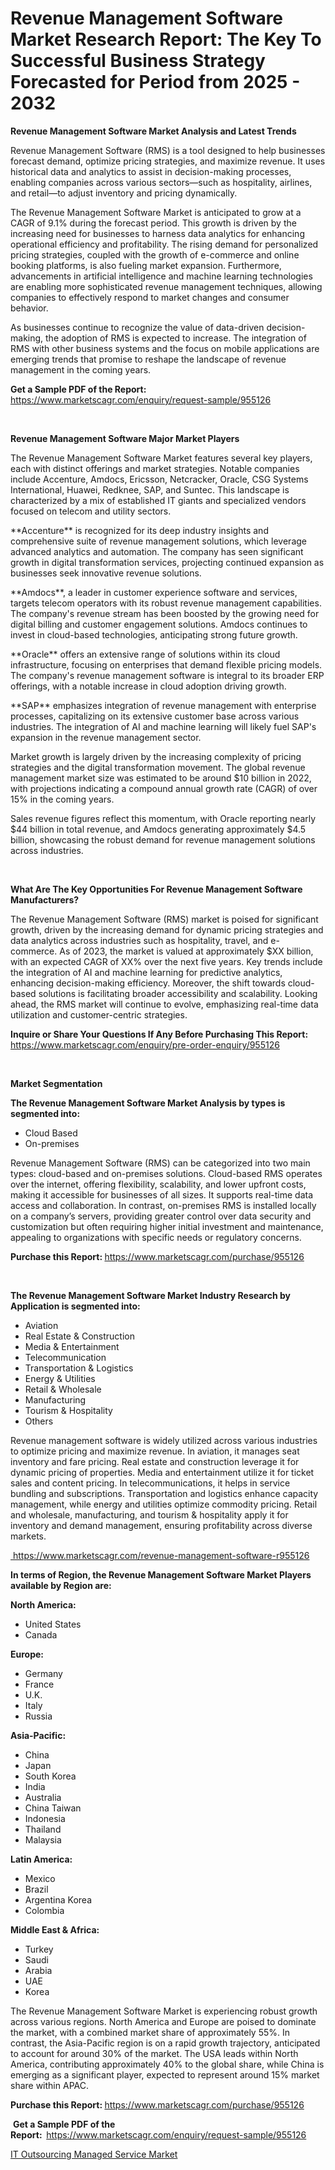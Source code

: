 <p><h1>Revenue Management Software Market Research Report: The Key To Successful Business Strategy Forecasted for Period from 2025 - 2032</h1></p><p><strong>Revenue Management Software Market Analysis and Latest Trends</strong></p>
<p><p>Revenue Management Software (RMS) is a tool designed to help businesses forecast demand, optimize pricing strategies, and maximize revenue. It uses historical data and analytics to assist in decision-making processes, enabling companies across various sectors—such as hospitality, airlines, and retail—to adjust inventory and pricing dynamically.</p><p>The Revenue Management Software Market is anticipated to grow at a CAGR of 9.1% during the forecast period. This growth is driven by the increasing need for businesses to harness data analytics for enhancing operational efficiency and profitability. The rising demand for personalized pricing strategies, coupled with the growth of e-commerce and online booking platforms, is also fueling market expansion. Furthermore, advancements in artificial intelligence and machine learning technologies are enabling more sophisticated revenue management techniques, allowing companies to effectively respond to market changes and consumer behavior.</p><p>As businesses continue to recognize the value of data-driven decision-making, the adoption of RMS is expected to increase. The integration of RMS with other business systems and the focus on mobile applications are emerging trends that promise to reshape the landscape of revenue management in the coming years.</p></p>
<p><strong>Get a Sample PDF of the Report:&nbsp;</strong> <a href="https://www.marketscagr.com/enquiry/request-sample/955126?utm_campaign=2482&utm_medium=2&utm_source=Github&utm_content=ia&utm_term=07032025&utm_id=revenue-management-software">https://www.marketscagr.com/enquiry/request-sample/955126</a></p>
<p>&nbsp;</p>
<p><strong>Revenue Management Software Major Market Players</strong></p>
<p><p>The Revenue Management Software Market features several key players, each with distinct offerings and market strategies. Notable companies include Accenture, Amdocs, Ericsson, Netcracker, Oracle, CSG Systems International, Huawei, Redknee, SAP, and Suntec. This landscape is characterized by a mix of established IT giants and specialized vendors focused on telecom and utility sectors.</p><p>**Accenture** is recognized for its deep industry insights and comprehensive suite of revenue management solutions, which leverage advanced analytics and automation. The company has seen significant growth in digital transformation services, projecting continued expansion as businesses seek innovative revenue solutions.</p><p>**Amdocs**, a leader in customer experience software and services, targets telecom operators with its robust revenue management capabilities. The company's revenue stream has been boosted by the growing need for digital billing and customer engagement solutions. Amdocs continues to invest in cloud-based technologies, anticipating strong future growth.</p><p>**Oracle** offers an extensive range of solutions within its cloud infrastructure, focusing on enterprises that demand flexible pricing models. The company's revenue management software is integral to its broader ERP offerings, with a notable increase in cloud adoption driving growth.</p><p>**SAP** emphasizes integration of revenue management with enterprise processes, capitalizing on its extensive customer base across various industries. The integration of AI and machine learning will likely fuel SAP's expansion in the revenue management sector.</p><p>Market growth is largely driven by the increasing complexity of pricing strategies and the digital transformation movement. The global revenue management market size was estimated to be around $10 billion in 2022, with projections indicating a compound annual growth rate (CAGR) of over 15% in the coming years.</p><p>Sales revenue figures reflect this momentum, with Oracle reporting nearly $44 billion in total revenue, and Amdocs generating approximately $4.5 billion, showcasing the robust demand for revenue management solutions across industries.</p></p>
<p>&nbsp;</p>
<p><strong>What Are The Key Opportunities For Revenue Management Software Manufacturers?</strong></p>
<p><p>The Revenue Management Software (RMS) market is poised for significant growth, driven by the increasing demand for dynamic pricing strategies and data analytics across industries such as hospitality, travel, and e-commerce. As of 2023, the market is valued at approximately $XX billion, with an expected CAGR of XX% over the next five years. Key trends include the integration of AI and machine learning for predictive analytics, enhancing decision-making efficiency. Moreover, the shift towards cloud-based solutions is facilitating broader accessibility and scalability. Looking ahead, the RMS market will continue to evolve, emphasizing real-time data utilization and customer-centric strategies.</p></p>
<p><strong>Inquire or Share Your Questions If Any Before Purchasing This Report:</strong> <a href="https://www.marketscagr.com/enquiry/pre-order-enquiry/955126?utm_campaign=2482&utm_medium=2&utm_source=Github&utm_content=ia&utm_term=07032025&utm_id=revenue-management-software">https://www.marketscagr.com/enquiry/pre-order-enquiry/955126</a></p>
<p>&nbsp;</p>
<p><strong>Market Segmentation</strong></p>
<p><strong>The Revenue Management Software Market Analysis by types is segmented into:</strong></p>
<p><ul><li>Cloud Based</li><li>On-premises</li></ul></p>
<p><p>Revenue Management Software (RMS) can be categorized into two main types: cloud-based and on-premises solutions. Cloud-based RMS operates over the internet, offering flexibility, scalability, and lower upfront costs, making it accessible for businesses of all sizes. It supports real-time data access and collaboration. In contrast, on-premises RMS is installed locally on a company’s servers, providing greater control over data security and customization but often requiring higher initial investment and maintenance, appealing to organizations with specific needs or regulatory concerns.</p></p>
<p><strong>Purchase this Report:&nbsp;</strong><a href="https://www.marketscagr.com/purchase/955126?utm_campaign=2482&utm_medium=2&utm_source=Github&utm_content=ia&utm_term=07032025&utm_id=revenue-management-software">https://www.marketscagr.com/purchase/955126</a></p>
<p>&nbsp;</p>
<p><strong>The Revenue Management Software Market Industry Research by Application is segmented into:</strong></p>
<p><ul><li>Aviation</li><li>Real Estate & Construction</li><li>Media & Entertainment</li><li>Telecommunication</li><li>Transportation & Logistics</li><li>Energy & Utilities</li><li>Retail & Wholesale</li><li>Manufacturing</li><li>Tourism & Hospitality</li><li>Others</li></ul></p>
<p><p>Revenue management software is widely utilized across various industries to optimize pricing and maximize revenue. In aviation, it manages seat inventory and fare pricing. Real estate and construction leverage it for dynamic pricing of properties. Media and entertainment utilize it for ticket sales and content pricing. In telecommunications, it helps in service bundling and subscriptions. Transportation and logistics enhance capacity management, while energy and utilities optimize commodity pricing. Retail and wholesale, manufacturing, and tourism & hospitality apply it for inventory and demand management, ensuring profitability across diverse markets.</p></p>
<p><a href="https://www.marketscagr.com/revenue-management-software-r955126?utm_campaign=2482&utm_medium=2&utm_source=Github&utm_content=ia&utm_term=07032025&utm_id=revenue-management-software">&nbsp;https://www.marketscagr.com/revenue-management-software-r955126</a></p>
<p><strong>In terms of Region, the Revenue Management Software Market Players available by Region are:</strong></p>
<p>
    <p> <strong> North America: </strong>
        <ul>
            <li>United States</li>
            <li>Canada</li>
        </ul>
        </p> 
    <p> <strong> Europe: </strong>
        <ul>
            <li>Germany</li>
            <li>France</li>
            <li>U.K.</li>
            <li>Italy</li>
            <li>Russia</li>
        </ul>
        </p> 
    <p> <strong> Asia-Pacific: </strong>
        <ul>
            <li>China</li>
            <li>Japan</li>
            <li>South Korea</li>
            <li>India</li>
            <li>Australia</li>
            <li>China Taiwan</li>
            <li>Indonesia</li>
            <li>Thailand</li>
            <li>Malaysia</li>
        </ul>
        </p> 
    <p> <strong> Latin America: </strong>
        <ul>
            <li>Mexico</li>
            <li>Brazil</li>
            <li>Argentina Korea</li>
            <li>Colombia</li>
        </ul>
        </p> 
    <p> <strong> Middle East & Africa: </strong>
        <ul>
            <li>Turkey</li>
            <li>Saudi</li>
            <li>Arabia</li>
            <li>UAE</li>
            <li>Korea</li>
        </ul>
    </p>
    </p>
<p><p>The Revenue Management Software Market is experiencing robust growth across various regions. North America and Europe are poised to dominate the market, with a combined market share of approximately 55%. In contrast, the Asia-Pacific region is on a rapid growth trajectory, anticipated to account for around 30% of the market. The USA leads within North America, contributing approximately 40% to the global share, while China is emerging as a significant player, expected to represent around 15% market share within APAC.</p></p>
<p><strong>Purchase this Report: </strong><a href="https://www.marketscagr.com/purchase/955126?utm_campaign=2482&utm_medium=2&utm_source=Github&utm_content=ia&utm_term=07032025&utm_id=revenue-management-software">https://www.marketscagr.com/purchase/955126</a></p>
<p>&nbsp;<strong>Get a Sample PDF of the Report:&nbsp;&nbsp;</strong><a href="https://www.marketscagr.com/enquiry/request-sample/955126?utm_campaign=2482&utm_medium=2&utm_source=Github&utm_content=ia&utm_term=07032025&utm_id=revenue-management-software">https://www.marketscagr.com/enquiry/request-sample/955126</a></p>
<p><strong></strong></p>
<p><p><a href="https://github.com/hartsockdonnette82/Market-Research-Report-List-1/blob/main/it-outsourcing-managed-service-market.md?utm_campaign=2482&utm_medium=2&utm_source=Github&utm_content=ia&utm_term=07032025&utm_id=revenue-management-software">IT Outsourcing Managed Service Market</a></p></p>
